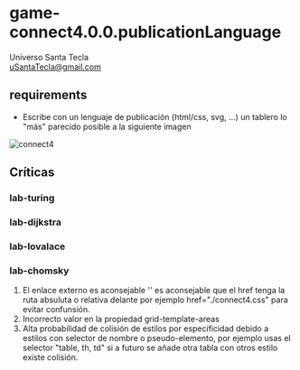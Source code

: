 # game-connect4.0.0.publicationLanguage
Universo Santa Tecla  
[uSantaTecla@gmail.com](mailto:uSantaTecla@gmail.com)  
  
## requirements 

* Escribe con un lenguaje de publicación (html/css, svg, ...) un tablero lo "más" parecido posible a la siguiente imagen

![connect4](../docs/images/conecta4.jpg) 


## Críticas   


###  lab-turing


### lab-dijkstra 


    
###  lab-lovalace 



    
###  lab-chomsky
1. El enlace externo es aconsejable '<link rel="stylesheet" type="text/css" href="connect4.css" />' es aconsejable que el href tenga la ruta absuluta o relativa delante por ejemplo href="./connect4.css" para evitar confunsión.
2. Incorrecto valor en la propiedad grid-template-areas
3. Alta probabilidad de colisión de estilos por especificidad debido a estilos con selector de nombre o pseudo-elemento, por ejemplo usas el selector "table, th, td" si a futuro se añade otra tabla con otros estilo existe colisión.